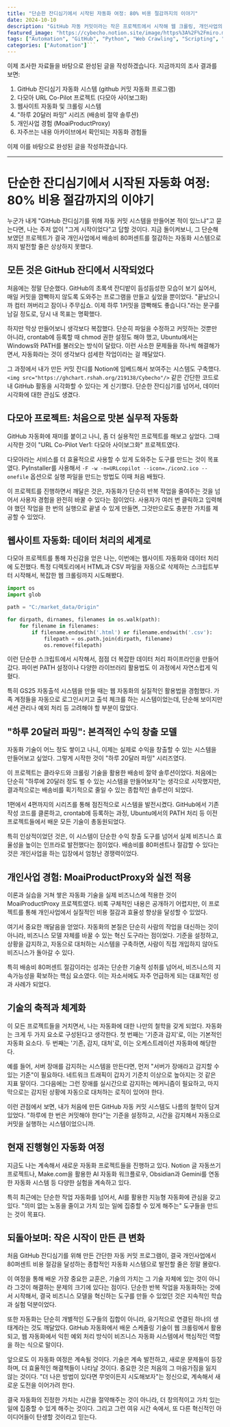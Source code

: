 ```yaml
---
title: "단순한 잔디심기에서 시작된 자동화 여정: 80% 비용 절감까지의 이야기"
date: 2024-10-10
description: "GitHub 자동 커밋이라는 작은 프로젝트에서 시작해 웹 크롤링, 개인사업의 배송비 80% 절감 시스템 구축까지, 자동화 기술을 통해 비즈니스 모델을 혁신한 경험과 성장의 과정을 기록합니다."
featured_image: "https://cybecho.notion.site/image/https%3A%2F%2Fmiro.medium.com%2Fmax%2F1400%2F1*i5kspLfcTfk1NjmJUYJJaQ.png?table=block&id=c3eac632-b7b7-42ba-aa72-749ede19e65a&spaceId=09ccd4d5-876c-4bba-bbdf-cc77a0a11257&width=2000&userId=&cache=v2"
tags: ["Automation", "GitHub", "Python", "Web Crawling", "Scripting", "Business", "Cost Reduction", "System", "AI"]
categories: ["Automation"]```
---
```


이제 조사한 자료들을 바탕으로 완성된 글을 작성하겠습니다. 지금까지의 조사 결과를 보면:

1. GitHub 잔디심기 자동화 시스템 (github 커밋 자동화 프로그램)
2. 다모아 URL Co-Pilot 프로젝트 (다모아 사이보그화)
3. 웹사이트 자동화 및 크롤링 시스템
4. "하루 20달러 파밍" 시리즈 (배송비 절약 솔루션)
5. 개인사업 경험 (MoaiProductProxy)
6. 자주쓰는 내용 아카이브에서 확인되는 자동화 경험들

이제 이를 바탕으로 완성된 글을 작성하겠습니다.

---

# 단순한 잔디심기에서 시작된 자동화 여정: 80% 비용 절감까지의 이야기

누군가 내게 "GitHub 잔디심기를 위해 자동 커밋 시스템을 만들어본 적이 있느냐"고 묻는다면, 나는 주저 없이 "그게 시작이었다"고 답할 것이다. 지금 돌이켜보니, 그 단순해 보였던 프로젝트가 결국 개인사업에서 배송비 80퍼센트를 절감하는 자동화 시스템으로까지 발전할 줄은 상상하지 못했다.

## 모든 것은 GitHub 잔디에서 시작되었다

처음에는 정말 단순했다. GitHub의 초록색 잔디밭이 듬성듬성한 모습이 보기 싫어서, 매일 커밋을 깜빡하지 않도록 도와주는 프로그램을 만들고 싶었을 뿐이었다. "끝났으니까 컴터 꺼버리고 잠이나 주무십쇼. 이제 하루 1커밋을 깜빡해도 좋습니다."라는 문구를 남길 정도로, 당시 내 목표는 명확했다.

하지만 막상 만들어보니 생각보다 복잡했다. 단순히 파일을 수정하고 커밋하는 것뿐만 아니라, crontab에 등록할 때 chmod 권한 설정도 해야 했고, Ubuntu에서는 Windows와 PATH를 불러오는 방식이 달랐다. 이런 사소한 문제들을 하나씩 해결해가면서, 자동화라는 것이 생각보다 섬세한 작업이라는 걸 깨달았다.

그 과정에서 내가 만든 커밋 잔디를 Notion에 임베드해서 보여주는 시스템도 구축했다. `<img src="https://ghchart.rshah.org/219138/Cybecho"/>` 같은 간단한 코드로 내 GitHub 활동을 시각화할 수 있다는 게 신기했다. 단순한 잔디심기를 넘어서, 데이터 시각화에 대한 관심도 생겼다.

## 다모아 프로젝트: 처음으로 맛본 실무적 자동화

GitHub 자동화에 재미를 붙이고 나니, 좀 더 실용적인 프로젝트를 해보고 싶었다. 그때 시작한 것이 "URL Co-Pilot Ver1: 다모아 사이보그화" 프로젝트였다.

다모아라는 서비스를 더 효율적으로 사용할 수 있게 도와주는 도구를 만드는 것이 목표였다. PyInstaller를 사용해서 `-F -w -n=URLcopilot --icon=./icon2.ico --onefile` 옵션으로 실행 파일을 만드는 방법도 이때 처음 배웠다.

이 프로젝트를 진행하면서 깨달은 것은, 자동화가 단순히 반복 작업을 줄여주는 것을 넘어서 사용자 경험을 완전히 바꿀 수 있다는 점이었다. 사용자가 여러 번 클릭하고 입력해야 했던 작업을 한 번의 실행으로 끝낼 수 있게 만들면, 그것만으로도 충분한 가치를 제공할 수 있었다.

## 웹사이트 자동화: 데이터 처리의 세계로

다모아 프로젝트를 통해 자신감을 얻은 나는, 이번에는 웹사이트 자동화와 데이터 처리에 도전했다. 특정 디렉토리에서 HTML과 CSV 파일을 자동으로 삭제하는 스크립트부터 시작해서, 복잡한 웹 크롤링까지 시도해봤다.

```python
import os
import glob

path = "C:/market_data/Origin"

for dirpath, dirnames, filenames in os.walk(path):
    for filename in filenames:
        if filename.endswith('.html') or filename.endswith('.csv'):
            filepath = os.path.join(dirpath, filename)
            os.remove(filepath)
```

이런 단순한 스크립트에서 시작해서, 점점 더 복잡한 데이터 처리 파이프라인을 만들어갔다. 파이썬 PATH 설정이나 다양한 라이브러리 활용법도 이 과정에서 자연스럽게 익혔다.

특히 GS25 자동출석 시스템을 만들 때는 웹 자동화의 실질적인 활용법을 경험했다. 가족 계정들을 자동으로 로그인시키고 출석 체크를 하는 시스템이었는데, 단순해 보이지만 세션 관리나 예외 처리 등 고려해야 할 부분이 많았다.

## "하루 20달러 파밍": 본격적인 수익 창출 모델

자동화 기술이 어느 정도 쌓이고 나니, 이제는 실제로 수익을 창출할 수 있는 시스템을 만들어보고 싶었다. 그렇게 시작한 것이 "하루 20달러 파밍" 시리즈였다.

이 프로젝트는 클라우드와 크롤링 기술을 활용한 배송비 절약 솔루션이었다. 처음에는 단순히 "하루에 20달러 정도 벌 수 있는 시스템을 만들어보자"는 생각으로 시작했지만, 결과적으로는 배송비를 획기적으로 줄일 수 있는 종합적인 솔루션이 되었다.

1편에서 4편까지의 시리즈를 통해 점진적으로 시스템을 발전시켰다. GitHub에서 기존 작성 코드를 클론하고, crontab에 등록하는 과정, Ubuntu에서의 PATH 처리 등 이전 프로젝트들에서 배운 모든 기술이 총동원되었다.

특히 인상적이었던 것은, 이 시스템이 단순한 수익 창출 도구를 넘어서 실제 비즈니스 효율성을 높이는 인프라로 발전했다는 점이었다. 배송비를 80퍼센트나 절감할 수 있다는 것은 개인사업을 하는 입장에서 엄청난 경쟁력이었다.

## 개인사업 경험: MoaiProductProxy와 실전 적용

이론과 실습을 거쳐 쌓은 자동화 기술을 실제 비즈니스에 적용한 것이 MoaiProductProxy 프로젝트였다. 비록 구체적인 내용은 공개하기 어렵지만, 이 프로젝트를 통해 개인사업에서 실질적인 비용 절감과 효율성 향상을 달성할 수 있었다.

여기서 중요한 깨달음을 얻었다. 자동화의 본질은 단순히 사람의 작업을 대신하는 것이 아니라, 비즈니스 모델 자체를 바꿀 수 있는 혁신 도구라는 점이었다. 기준을 설정하고, 상황을 감지하고, 자동으로 대처하는 시스템을 구축하면, 사람이 직접 개입하지 않아도 비즈니스가 돌아갈 수 있다.

특히 배송비 80퍼센트 절감이라는 성과는 단순한 기술적 성취를 넘어서, 비즈니스의 지속가능성을 확보하는 핵심 요소였다. 이는 자소서에도 자주 언급하게 되는 대표적인 성과 사례가 되었다.

## 기술의 축적과 체계화

이 모든 프로젝트들을 거치면서, 나는 자동화에 대한 나만의 철학을 갖게 되었다. 자동화는 크게 두 가지 요소로 구성된다고 생각한다. 첫 번째는 '기준과 감지'로, 이는 기본적인 자동화 요소다. 두 번째는 '기존, 감지, 대처'로, 이는 오케스트레이션 자동화에 해당한다.

예를 들어, 서버 장애를 감지하는 시스템을 만든다면, 먼저 "서버가 장애라고 감지할 수 있는 기준"이 필요하다. 네트워크 트래픽이 갑자기 기준치 이상으로 높아지는 것 같은 지표 말이다. 그다음에는 그런 장애를 실시간으로 감지하는 메커니즘이 필요하고, 마지막으로는 감지된 상황에 자동으로 대처하는 로직이 있어야 한다.

이런 관점에서 보면, 내가 처음에 만든 GitHub 자동 커밋 시스템도 나름의 철학이 담겨 있었다. "하루에 한 번은 커밋해야 한다"는 기준을 설정하고, 시간을 감지해서 자동으로 커밋을 실행하는 시스템이었으니까.

## 현재 진행형인 자동화 여정

지금도 나는 계속해서 새로운 자동화 프로젝트들을 진행하고 있다. Notion 글 자동쓰기 프로젝트나, Make.com을 활용한 AI 자동화 워크플로우, Obsidian과 Gemini를 연동한 자동화 시스템 등 다양한 실험을 계속하고 있다.

특히 최근에는 단순한 작업 자동화를 넘어서, AI를 활용한 지능형 자동화에 관심을 갖고 있다. "의미 없는 노동을 줄이고 가치 있는 일에 집중할 수 있게 해주는" 도구들을 만드는 것이 목표다.

## 되돌아보며: 작은 시작이 만든 큰 변화

처음 GitHub 잔디심기를 위해 만든 간단한 자동 커밋 프로그램이, 결국 개인사업에서 80퍼센트 비용 절감을 달성하는 종합적인 자동화 시스템으로 발전할 줄은 정말 몰랐다.

이 여정을 통해 배운 가장 중요한 교훈은, 기술의 가치는 그 기술 자체에 있는 것이 아니라 그것이 해결하는 문제의 크기에 있다는 점이다. 단순한 반복 작업을 자동화하는 것에서 시작해서, 결국 비즈니스 모델을 혁신하는 도구를 만들 수 있었던 것은 지속적인 학습과 실험 덕분이었다.

또한 자동화는 단순히 개별적인 도구들의 집합이 아니라, 유기적으로 연결된 하나의 생태계라는 것도 깨달았다. GitHub 자동화에서 배운 스케줄링 기술이 웹 크롤링에서 활용되고, 웹 자동화에서 익힌 예외 처리 방식이 비즈니스 자동화 시스템에서 핵심적인 역할을 하는 식으로 말이다.

앞으로도 이 자동화 여정은 계속될 것이다. 기술은 계속 발전하고, 새로운 문제들이 등장하며, 더 효율적인 해결책들이 나타날 것이다. 중요한 것은 처음의 그 마음가짐을 잃지 않는 것이다. "더 나은 방법이 있다면 무엇이든지 시도해보자"는 정신으로, 계속해서 새로운 도전을 이어가려 한다.

결국 자동화의 진정한 가치는 시간을 절약해주는 것이 아니라, 더 창의적이고 가치 있는 일에 집중할 수 있게 해주는 것이다. 그리고 그런 여유 시간 속에서, 또 다른 혁신적인 아이디어들이 탄생할 것이라고 믿는다.